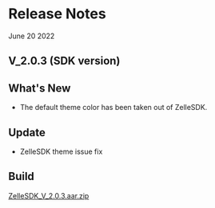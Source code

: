 # Release Notes

June 20 2022

## V_2.0.3 (SDK version)

## What's New

- The default theme color has been taken out of ZelleSDK.

## Update

- ZelleSDK theme issue fix

## Build

[ZelleSDK_V_2.0.3.aar.zip](https://github.com/Fiserv/zelle-turnkey-solutions/files/11596621/ZelleSDK_V_2.0.3.aar.zip)

